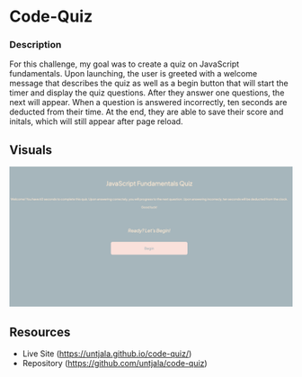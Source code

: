 # Code-Quiz
### Description
For this challenge, my goal was to create a quiz on JavaScript fundamentals. Upon launching, the user is greeted with a welcome message that describes the quiz as well as a begin button that will start the timer and display the quiz questions. After they answer one questions, the next will appear. When a question is answered incorrectly, ten seconds are deducted from their time. At the end, they are able to save their score and initals, which  will still appear after page reload.
## Visuals 
 ![Code-Quiz](Assets/Code-Quiz.png)
  ## Resources 
 * Live Site (https://untjala.github.io/code-quiz/)
 * Repository (https://github.com/untjala/code-quiz)